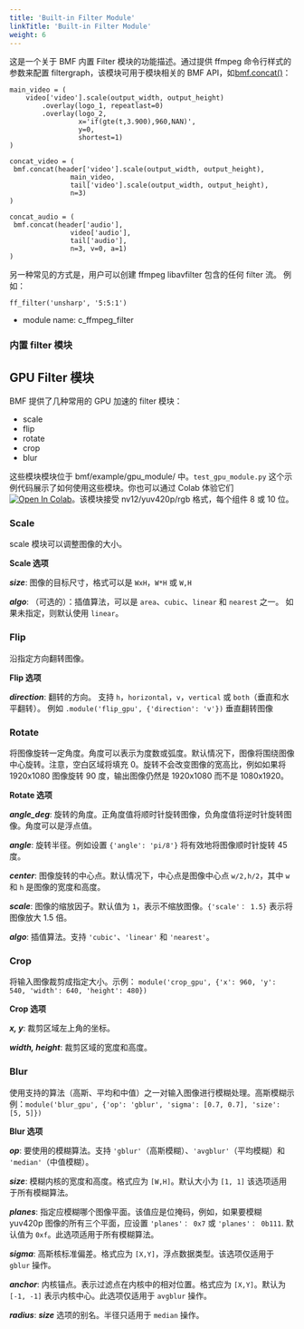 ```yaml
---
title: 'Built-in Filter Module'
linkTitle: 'Built-in Filter Module'
weight: 6
---
```


这是一个关于 BMF 内置 Filter 模块的功能描述。通过提供 ffmpeg 命令行样式的参数来配置 filtergraph，该模块可用于模块相关的 BMF API，如[bmf.concat()](https://babitmf.github.io/docs/bmf/api/api_in_python/transcode_functions/#concat)：


```
main_video = (
    video['video'].scale(output_width, output_height)
        .overlay(logo_1, repeatlast=0)
        .overlay(logo_2,
                 x='if(gte(t,3.900),960,NAN)',
                 y=0,
                 shortest=1)
)

concat_video = (
 bmf.concat(header['video'].scale(output_width, output_height),
               main_video,
               tail['video'].scale(output_width, output_height),
               n=3)
)

concat_audio = (
 bmf.concat(header['audio'],
               video['audio'],
               tail['audio'],
               n=3, v=0, a=1)
)

```
另一种常见的方式是，用户可以创建 ffmpeg libavfilter 包含的任何 filter 流。 例如：


```
ff_filter('unsharp', '5:5:1')

```
 - module name: c_ffmpeg_filter


### 内置 filter 模块

## GPU Filter 模块
BMF 提供了几种常用的 GPU 加速的 filter 模块：
- scale
- flip
- rotate
- crop
- blur

这些模块模块位于 bmf/example/gpu_module/ 中。`test_gpu_module.py` 这个示例代码展示了如何使用这些模块。你也可以通过 Colab 体验它们 [![Open In Colab](https://colab.research.google.com/assets/colab-badge.svg)](https://colab.research.google.com/github/eefengwei/colab_tutorials/blob/main/colab_tutorial_cd.ipynb)。该模块接受 nv12/yuv420p/rgb 格式，每个组件 8 或 10 位。

### Scale

scale 模块可以调整图像的大小。

**Scale 选项**

***size***: 图像的目标尺寸，格式可以是 `WxH`，`W*H` 或 `W,H`

***algo***: （可选的）：插值算法，可以是 `area`、`cubic`、`linear` 和 `nearest` 之一。 如果未指定，则默认使用 `linear`。

### Flip

沿指定方向翻转图像。

**Flip 选项**

***direction***: 翻转的方向。 支持 `h`，`horizontal`，`v`，`vertical` 或 `both`（垂直和水平翻转）。 例如 `.module('flip_gpu', {'direction': 'v'})` 垂直翻转图像

### Rotate

将图像旋转一定角度。角度可以表示为度数或弧度。默认情况下，图像将围绕图像中心旋转。注意，空白区域将填充 0。旋转不会改变图像的宽高比，例如如果将 1920x1080 图像旋转 90 度，输出图像仍然是 1920x1080 而不是 1080x1920。

**Rotate 选项**

***angle_deg***: 旋转的角度。正角度值将顺时针旋转图像，负角度值将逆时针旋转图像。角度可以是浮点值。

***angle***: 旋转半径。例如设置 `{'angle': 'pi/8'}` 将有效地将图像顺时针旋转 45 度。

***center***: 图像旋转的中心点。默认情况下，中心点是图像中心点 `w/2,h/2`，其中 `w` 和 `h` 是图像的宽度和高度。

***scale***: 图像的缩放因子。默认值为 `1`，表示不缩放图像。`{'scale'： 1.5}` 表示将图像放大 1.5 倍。

***algo***: 插值算法。支持 `'cubic'`、`'linear'` 和 `'nearest'`。

### Crop

将输入图像裁剪成指定大小。示例： `module('crop_gpu', {'x': 960, 'y': 540, 'width': 640, 'height': 480})`

**Crop 选项**

***x, y***: 裁剪区域左上角的坐标。

***width, height***: 裁剪区域的宽度和高度。

### Blur

使用支持的算法（高斯、平均和中值）之一对输入图像进行模糊处理。高斯模糊示例：`module('blur_gpu', {'op': 'gblur', 'sigma': [0.7, 0.7], 'size': [5, 5]})`

**Blur 选项**

***op***: 要使用的模糊算法。支持 `'gblur'`（高斯模糊）、`'avgblur'`（平均模糊）和 `'median'`（中值模糊）。

***size***: 模糊内核的宽度和高度。格式应为 `[W,H]`。默认大小为 `[1, 1]` 该选项适用于所有模糊算法。

***planes***: 指定应模糊哪个图像平面。该值应是位掩码，例如，如果要模糊 yuv420p 图像的所有三个平面，应设置 `'planes'： 0x7` 或 `'planes'： 0b111`. 默认值为 `0xf`。此选项适用于所有模糊算法。

***sigma***: 高斯核标准偏差。格式应为 `[X,Y]`，浮点数据类型。该选项仅适用于 `gblur` 操作。

***anchor***: 内核锚点。表示过滤点在内核中的相对位置。格式应为 `[X,Y]`。默认为 `[-1, -1]` 表示内核中心。此选项仅适用于 `avgblur` 操作。

***radius***: ***size*** 选项的别名。半径只适用于 `median` 操作。